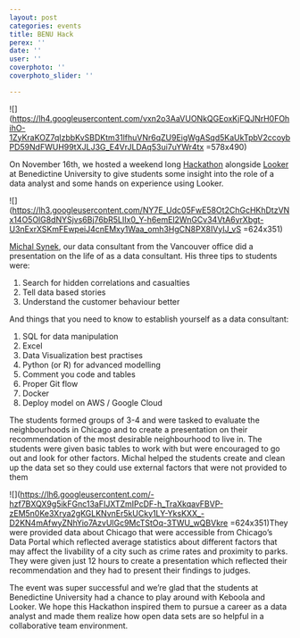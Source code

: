 ```yaml
---
layout: post
categories: events
title: BENU Hack
perex: ''
date: ''
user: ''
coverphoto: ''
coverphoto_slider: ''

---
```

![](https://lh4.googleusercontent.com/vxn2o3AaVUONkQGEoxKjFQJNrH0FOhihO-1ZyKraKOZ7qIzbbKvSBDKtm31lfhuVNr6qZU9EigWgASqd5KaUkTpbV2ccoybPD59NdFWUH99tXJLJ3G_E4VrJLDAq53ui7uYWr4tx =578x490)

On November 16th, we hosted a weekend long [Hackathon](http://www.ben.edu/college-of-business/institute-for-business-analytics/hackathon.cfm) alongside [Looker](https://looker.com/) at Benedictine University to give students some insight into the role of a data analyst and some hands on experience using Looker.

![](https://lh3.googleusercontent.com/NY7E_Udc05FwE58Ot2ChGcHKhDtzVNx14O5OlG8dNYSjvs6Bj76bR5LIIx0_Y-h6emEl2WnGCv34VtA6yrXbgt-U3nExrXSKmFEwpeiJ4cnEMxy1Waa_omh3HgCN8PX8IVyIJ_vS =624x351)

[Michal Synek](https://www.linkedin.com/in/michalsynek/), our data consultant from the Vancouver office did a presentation on the life of as a data consultant. His three tips to students were:

1. Search for hidden correlations and casualties
2. Tell data based stories
3. Understand the customer behaviour better

And things that you need to know to establish yourself as a data consultant:

1. SQL for data manipulation
2. Excel
3. Data Visualization best practises
4. Python (or R) for advanced modelling
5. Comment you code and tables
6. Proper Git flow
7. Docker
8. Deploy model on AWS / Google Cloud

The students formed groups of 3-4 and were tasked to evaluate the neighbourhoods in Chicago and to create a presentation on their recommendation of the most desirable neighbourhood to live in. The students were given basic tables to work with but were encouraged to go out and look for other factors. Michal helped the students create and clean up the data set so they could use external factors that were not provided to them

![](https://lh6.googleusercontent.com/-hzf7BXQX9g5ikFGnc13aFIJXTZmIPcDF-h_TraXkqavFBVP-zEM5n0Ke3Xrya2gKGLKNvnEr5kUCky1LY-YksKXX_-D2KN4mAfwyZNhYio7AzvUlGc9McTStOq-3TWU_wQBVkre =624x351)They were provided data about Chicago that were accessible from Chicago’s Data Portal which reflected average statistics about different factors that may affect the livability of a city such as crime rates and proximity to parks. They were given just 12 hours to create a presentation which reflected their recommendation and they had to present their findings to judges.

The event was super successful and we’re glad that the students at Benedictine University had a chance to play around with Keboola and Looker. We hope this Hackathon inspired them to pursue a career as a data analyst and made them realize how open data sets are so helpful in a collaborative team environment.